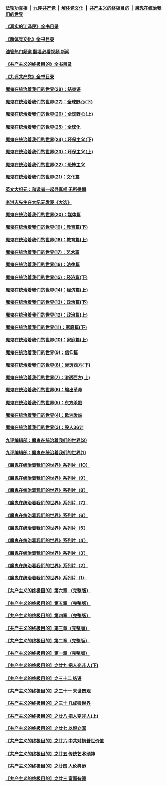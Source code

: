 ####  [法轮功真相](../../../../basic/blob/master/README.md?t=08171631) &nbsp;|&nbsp; [九评共产党](../../../../9ping.md/blob/master/README.md?t=08171631) &nbsp;|&nbsp; [解体党文化](../../../../jtdwh.md/blob/master/README.md?t=08171631)  &nbsp;|&nbsp; [共产主义的终极目的](../../../../gczydzjmd.md/blob/master/README.md?t=08171631) &nbsp;|&nbsp; [魔鬼在统治我们的世界](../../../../mgztzwmdsj.md/blob/master/README.md?t=08171631) 

#### [《真实的江泽民》全书目录](../pages/nsc422/n13721399.md?t=08171631) 

#### [《解体党文化》全书目录](../pages/nsc422/n13721157.md?t=08171631) 

#### [油管热门频道 翻墙必看视频 新闻](http://45.76.130.85:81/youtube.html?08171631)

#### [《共产主义的终极目的》全书目录](../pages/nsc422/n13721048.md?t=08171631) 

#### [《九评共产党》全书目录](../pages/nsc422/n13708085.md?t=08171631) 

#### [魔鬼在统治着我们的世界(28)：结束语](../pages/nsc422/n10936246.md?t=08171631) 

#### [魔鬼在统治着我们的世界(27)：全球野心(下)](../pages/nsc422/n10928319.md?t=08171631) 

#### [魔鬼在统治着我们的世界(26)：全球野心(上)](../pages/nsc422/n10900318.md?t=08171631) 

#### [魔鬼在统治着我们的世界(25)：全球化](../pages/nsc422/n10788205.md?t=08171631) 

#### [魔鬼在统治着我们的世界(24)：环保主义(下)](../pages/nsc422/n10695307.md?t=08171631) 

#### [魔鬼在统治着我们的世界(23)：环保主义(上)](../pages/nsc422/n10688613.md?t=08171631) 

#### [魔鬼在统治着我们的世界(22)：恐怖主义](../pages/nsc422/n10614727.md?t=08171631) 

#### [魔鬼在统治着我们的世界(21)：文化篇](../pages/nsc422/n10597706.md?t=08171631) 

#### [英文大纪元：和读者一起寻真相 无所畏惧](../pages/nsc422/n12542027.md?t=08171631) 

#### [李洪志先生在大纪元发表《大选》](../pages/nsc422/n12534746.md?t=08171631) 

#### [魔鬼在统治着我们的世界(20)：媒体篇](../pages/nsc422/n10586579.md?t=08171631) 

#### [魔鬼在统治着我们的世界(19)：教育篇(下)](../pages/nsc422/n10564808.md?t=08171631) 

#### [魔鬼在统治着我们的世界(18)：教育篇(上)](../pages/nsc422/n10526970.md?t=08171631) 

#### [魔鬼在统治着我们的世界(17)：艺术篇](../pages/nsc422/n10499093.md?t=08171631) 

#### [魔鬼在统治着我们的世界(16)：法律篇](../pages/nsc422/n10485969.md?t=08171631) 

#### [魔鬼在统治着我们的世界(15)：经济篇(下)](../pages/nsc422/n10469975.md?t=08171631) 

#### [魔鬼在统治着我们的世界(14)：经济篇(上)](../pages/nsc422/n10457370.md?t=08171631) 

#### [魔鬼在统治着我们的世界(13)：政治篇(下)](../pages/nsc422/n10448270.md?t=08171631) 

#### [魔鬼在统治着我们的世界(12)：政治篇(上)](../pages/nsc422/n10444576.md?t=08171631) 

#### [魔鬼在统治着我们的世界(11)：家庭篇(下)](../pages/nsc422/n10440961.md?t=08171631) 

#### [魔鬼在统治着我们的世界(10)：家庭篇(上)](../pages/nsc422/n10435448.md?t=08171631) 

#### [魔鬼在统治着我们的世界(9)：信仰篇](../pages/nsc422/n10432159.md?t=08171631) 

#### [魔鬼在统治着我们的世界(8)：渗透西方(下)](../pages/nsc422/n10429603.md?t=08171631) 

#### [魔鬼在统治着我们的世界(7)：渗透西方(上)](../pages/nsc422/n10426013.md?t=08171631) 

#### [魔鬼在统治着我们的世界(6)：输出革命](../pages/nsc422/n10421536.md?t=08171631) 

#### [魔鬼在统治着我们的世界(5)：东方杀戮](../pages/nsc422/n10417707.md?t=08171631) 

#### [魔鬼在统治着我们的世界(4)：欧洲发端](../pages/nsc422/n10414890.md?t=08171631) 

#### [魔鬼在统治着我们的世界(3)：毁人36计](../pages/nsc422/n10411583.md?t=08171631) 

#### [九评编辑部：魔鬼在统治着我们的世界(2)](../pages/nsc422/n10410036.md?t=08171631) 

#### [九评编辑部：魔鬼在统治着我们的世界(1)](../pages/nsc422/n10406825.md?t=08171631) 

#### [《魔鬼在统治着我们的世界》系列片（10）](../pages/nsc422/n12292670.md?t=08171631) 

#### [《魔鬼在统治着我们的世界》系列片（9）](../pages/nsc422/n12290859.md?t=08171631) 

#### [《魔鬼在统治着我们的世界》系列片（8）](../pages/nsc422/n12287445.md?t=08171631) 

#### [《魔鬼在统治着我们的世界》系列片（7）](../pages/nsc422/n12283425.md?t=08171631) 

#### [《魔鬼在统治着我们的世界》系列片（6）](../pages/nsc422/n12282314.md?t=08171631) 

#### [《魔鬼在统治着我们的世界》系列片（5）](../pages/nsc422/n12281419.md?t=08171631) 

#### [《魔鬼在统治着我们的世界》系列片（4）](../pages/nsc422/n12274024.md?t=08171631) 

#### [《魔鬼在统治着我们的世界》系列片（3）](../pages/nsc422/n12271322.md?t=08171631) 

#### [《魔鬼在统治着我们的世界》系列片（2）](../pages/nsc422/n12269049.md?t=08171631) 

#### [《魔鬼在统治着我们的世界》系列片（1）](../pages/nsc422/n12267575.md?t=08171631) 

#### [【共产主义的终极目的】第六章 （完整版）](../pages/nsc422/n11428913.md?t=08171631) 

#### [【共产主义的终极目的】第五章 （完整版）](../pages/nsc422/n11428912.md?t=08171631) 

#### [【共产主义的终极目的】第四章 （完整版）](../pages/nsc422/n11428907.md?t=08171631) 

#### [【共产主义的终极目的】第三章（完整版）](../pages/nsc422/n11428848.md?t=08171631) 

#### [【共产主义的终极目的】第二章（完整版）](../pages/nsc422/n11428831.md?t=08171631) 

#### [【共产主义的终极目的】第一章（完整版）](../pages/nsc422/n11417651.md?t=08171631) 

#### [【共产主义的终极目的】之廿九 把人变非人(下)](../pages/nsc422/n11344140.md?t=08171631) 

#### [【共产主义的终极目的】之三十二 结语](../pages/nsc422/n11360535.md?t=08171631) 

#### [【共产主义的终极目的】之三十一 末世景观](../pages/nsc422/n11351129.md?t=08171631) 

#### [【共产主义的终极目的】之三十 几成狼世界](../pages/nsc422/n11348280.md?t=08171631) 

#### [【共产主义的终极目的】之廿八 把人变非人(上)](../pages/nsc422/n11340492.md?t=08171631) 

#### [【共产主义的终极目的】之廿七 以恨立国](../pages/nsc422/n11336944.md?t=08171631) 

#### [【共产主义的终极目的】之廿六 中共对抗普世价值](../pages/nsc422/n11324785.md?t=08171631) 

#### [【共产主义的终极目的】之廿五 传统艺术颂神](../pages/nsc422/n11296396.md?t=08171631) 

#### [【共产主义的终极目的】之廿四 人伦典范](../pages/nsc422/n11296397.md?t=08171631) 

#### [【共产主义的终极目的】之廿三 富而有德](../pages/nsc422/n11283598.md?t=08171631) 

<img src='http://gfw-breaker.win/goodnews/indexes/nsc422.md' width='0px' height='0px'/>
